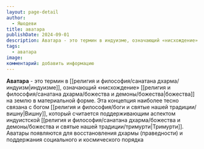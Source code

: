 ```yaml
---
layout: page-detail
author:
  - Яшодеви
title: аватара
publishDate: 2024-09-01
description: Аватара - это термин в индуизме, означающий «нисхождение» божества на землю в материальной форме. Эта концепция наиболее тесно связана с богом Вишну, который считается поддерживающим аспектом индуистской Тримурти. Аватары появляются для восстановления дхармы (праведности) и поддержания социального и космического порядка
tags:
  - аватара
image: 
комментарий: добавить информацию
---
```

**Аватара** - это термин в [[религия и философия/санатана дхарма/индуизм|индуизме]], означающий «нисхождение» [[религия и философия/санатана дхарма/божества и демоны/божества|божества]] на землю в материальной форме. Эта концепция наиболее тесно связана с богом [[религия и философия/боги и святые нашей традиции/вишну|Вишну]], который считается поддерживающим аспектом индуистской [[религия и философия/санатана дхарма/божества и демоны/божества и святые нашей традиции/тримурти|Тримурти]]. Аватары появляются для восстановления дхармы (праведности) и поддержания социального и космического порядка

